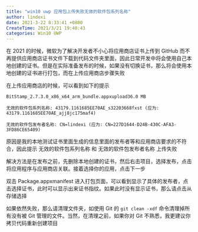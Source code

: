 ```yaml
---
title: "win10 uwp 应用包上传失败无效的软件包系列名称"
author: lindexi
date: 2021-3-22 8:33:41 +0800
CreateTime: 2021/3/21 19:40:43
categories: Win10 UWP
---
```


在 2021 的时候，微软为了解决开发者不小心将应用商店证书上传到 GitHub 而不再提供应用商店证书文件下载到代码文件夹里面，因此日常开发中将会使用自己本地创建的证书。但是在实际准备发布的时候，如果没有切换证书，那么将会使用本地创建的证书进行打包，而在上传应用商店步骤失败

<!--more-->


<!-- CreateTime:2021/3/21 19:40:43 -->

<!-- 发布 -->

在上传应用商店的时候，可以看到如下的提示

```
BitStamp_2.7.3.0_x86_x64_arm_bundle.appxupload36.0 MB

无效的软件包系列名称: 43179.1161685EE70AE_s32203668fxst (应为: 43179.1161685EE70AE_ajj8jc175maf4)

无效的软件包发布者名称: CN=lindexi (应为: CN=227D1644-D24B-430C-AFA3-3FD86CE65409)
```

原因是我的本地测试证书里面生成的信息里面的发布者等和应用商店要求的不符合，因此提示 无效的软件包系列名称 和 无效的软件包发布者名称 上传失败

解决方法是在发布之前，先删除本地创建的证书，然后右击项目，选择发布，点击将应用程序与应用商店关联。接着选择你的应用，点击下一步

双击 Package.appxmanifest 进入打包页面，可以看到显示了具体的发布者，点击选择证书，此时可以显示出来证书指纹。如果此时没有显示证书，那么请点击从存储选择

如果依然失败，那么请清理文件夹，如使用 Git 的 `git clean -xdf` 命令清理掉所有没有被 Git 管理的文件。当然，在清理之前，如果你对 Git 不熟悉，我更建议你拷贝代码重新创建项目



